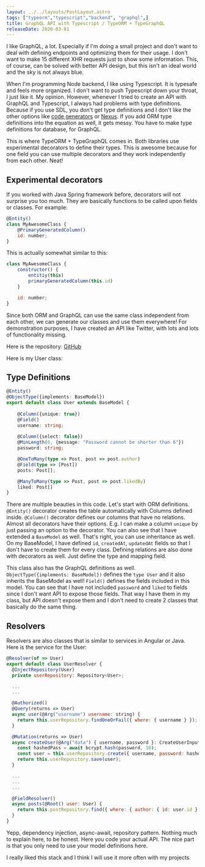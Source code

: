 ```yaml
---
layout: ../../layouts/PostLayout.astro
tags: ["typeorm","typescript","backend", "graphql",]
title: GraphQL API with Typescript / TypeORM + TypeGraphQL
releaseDate: 2020-03-01
---
```

I like GraphQL, a lot. Especially if I'm doing a small project and don't want to deal with defining endpoints and optimizing them for their usage. I don't want to make 15 different XHR requests just to show some information. This, of course, can be solved with better API design, but this isn't an ideal world and the sky is not always blue. 

When I'm programming Node backend, I like using Typescript. It is typesafe and feels more organized. I don't want to push Typescript down your throat, I just like it. My opinion. However, whenever I tried to create an API with GraphQL and Typescript, I always had problems with type definitions. Because if you use SDL, you don't get type definitions and I don't like the other options like [code generators](https://graphql-code-generator.com/) or [Nexus](https://github.com/prisma-labs/nexus). If you add ORM type definitions into the equation as well, it gets messy. You have to make type definitions for database, for GraphQL.

This is where TypeORM + TypeGraphQL comes in. Both libraries use experimental decorators to define their types. This is awesome because for one field you can use multiple decorators and they work independently from each other. Neat!

## Experimental decorators

If you worked with Java Spring framework before, decorators will not surprise you too much. They are basically functions to be called upon fields or classes. For example:

```js
@Entity()
class MyAwesomeClass {
    @PrimaryGeneratedColumn()
    id: number;
}
```

This is actually somewhat similar to this:

```js
class MyAwesomeClass {
    constructor() {
        entitiy(this)
        primaryGeneratedColumn(this.id)
    }

    id: number;
}
```

Since both ORM and GraphQL can use the same class independent from each other, we can generate our classes and use them everywhere! For demonstration purposes, I have created an API like Twitter, with lots and lots of functionality missing.

Here is the repository: [GitHub](https://github.com/buncolak/typeorm-graphql-backend)

Here is my User class:

## Type Definitions

```ts
@Entity()
@ObjectType({implements: BaseModel})
export default class User extends BaseModel {
    
    @Column({unique: true})
    @Field()
    username: string;
    
    @Column({select: false})
    @MinLength(6, {message: "Password cannot be shorter than 6"})
    password: string;

    @OneToMany(type => Post, post => post.author)
    @Field(type => [Post])
    posts: Post[];

    @ManyToMany(type => Post, post => post.likedBy)
    liked: Post[]
}
```

There are multiple beauties in this code. Let's start with ORM definitions. `@Entity()` decorator creates the table automatically with Columns defined inside. `@Column()` decorator defines our columns that have no relations. Almost all decorators have their options. E.g. I can make a column `unique` by just passing an option to the decorator. You can also see that I have extended a `BaseModel` as well. That's right, you can use inheritance as well. On my BaseModel, I have defined `id`, `createdAt`, `updatedAt` fields so that I don't have to create them for every class. Defining relations are also done with decorators as well. Just define the type and mapping field.

This class also has the GraphQL definitions as well. `ObjectType({implements: BaseModel})` defines the `type User` and it also inherits the BaseModel as well! `Field()` defines the fields included in this model. You can see that I have not included `password` and `liked` to fields since I don't want API to expose those fields. That way I have them in my class, but API doesn't expose them and I don't need to create 2 classes that basically do the same thing.

## Resolvers

Resolvers are also classes that is similar to services in Angular or Java. Here is the service for the User:

```js
@Resolver(of => User)
export default class UserResolver {
  @InjectRepository(User)
  private userRepository: Repository<User>;

  ...
  ...

  @Authorized()
  @Query(returns => User)
  async user(@Arg("username") username: string) {
    return this.userRepository.findOneOrFail({ where: { username } });
  }

  @Mutation(returns => User)
  async createUser(@Arg("data") { username, password }: CreateUserInput) {
    const hashedPass = await bcrypt.hash(password, 10);
    const user = this.userRepository.create({ username, password: hashedPass });
    return this.userRepository.save(user);
  }

  ...
  ...
  ...

  @FieldResolver()
  async posts(@Root() user: User) {
    return this.postRepository.find({ where: { author: { id: user.id } } });
  }
}
```

Yepp, dependency injection, async-await, repository pattern. Nothing much to explain here, to be honest. Here you code your actual API. The nice part is that you only need to use your model definitions here. 

I really liked this stack and I think I will use it more often with my projects.